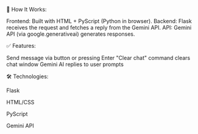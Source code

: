 🧠 How It Works: <br/>

Frontend: Built with HTML + PyScript (Python in browser).
Backend: Flask receives the request and fetches a reply from the Gemini API.
API: Gemini API (via google.generativeai) generates responses.


✅ Features:

Send message via button or pressing Enter
"Clear chat" command clears chat window
Gemini AI replies to user prompts


🛠 Technologies:

Flask

HTML/CSS

PyScript

Gemini API
